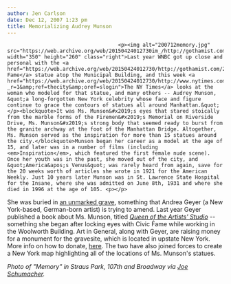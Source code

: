 ```yaml
---
author: Jen Carlson
date: Dec 12, 2007 1:23 pm
title: Memorializing Audrey Munson
---
```


	
										<p><img alt="200712memory.jpg" src="https://web.archive.org/web/20150424012730im_/http://gothamist.com/attachments/arts_jen/200712memory.jpg" width="350" height="260" class="right">Last year WNBC got up close and personal with the <a href="https://web.archive.org/web/20150424012730/http://gothamist.com/2006/06/22/up_close_and_pe.php">Civic Fame</a> statue atop the Municipal Building, and this week <a href="https://web.archive.org/web/20150424012730/http://www.nytimes.com/2007/12/09/nyregion/thecity/09muns.html?_r=1&amp;ref=thecity&amp;oref=slogin">The NY Times</a> looks at the woman who modeled for that statue, and many others -- Audrey Munson, &quot;a long-forgotten New York celebrity whose face and figure continue to grace the contours of statues all around Manhattan.&quot;</p><blockquote>It was Ms. Munson&#x2019;s eyes that stared stoically from the marble forms of the Firemen&#x2019;s Memorial on Riverside Drive, Ms. Munson&#x2019;s strong body that seemed ready to burst from the granite archway at the foot of the Manhattan Bridge. Altogether, Ms. Munson served as the inspiration for more than 15 statues around the city.</blockquote>Munson began her career as a model at the age of 15, and later was in a number of films (including <em>Inspiration</em>, which featured the first female nude scene). Once her youth was in the past, she moved out of the city, and &quot;America&apos;s Venus&quot; was rarely heard from again, save for the 20 weeks worth of articles she wrote in 1921 for the American Weekly. Just 10 years later Munson was in St. Lawrence State Hospital for the Insane, where she was admitted on June 8th, 1931 and where she died in 1996 at the age of 105. <p></p>

<p>She was buried in <a href="https://web.archive.org/web/20150424012730/http://jschumacher.typepad.com/audrey_munson/2003/12/unmarked_grave.html">an unmarked grave</a>, something that Andrea Geyer (a New York-based, German-born artist) is trying to amend. Last year Geyer published a book about Ms. Munson, titled <a href="https://web.archive.org/web/20150424012730/http://www.artingeneral.org/projects/5"><em>Queen of the Artists&apos; Studio</em></a> -- something she began after locking eyes with Civic Fame while working in the Woolworth Building. Art in General, along with Geyer, are raising money for a monument for the gravesite, which is located in upstate New York. More info on how to donate, <a href="https://web.archive.org/web/20150424012730/http://www.artingeneral.org/articles/31">here</a>. The two have also joined forces to create a New York map highlighting all of the locations of Ms. Munson&apos;s statues.</p>

<p><em>Photo  of &quot;Memory&quot; in Straus Park, 107th and Broadway via <a href="https://web.archive.org/web/20150424012730/http://jschumacher.typepad.com/audrey_munson/">Joe Schumacher</a>.</em></p>					
										
									
				